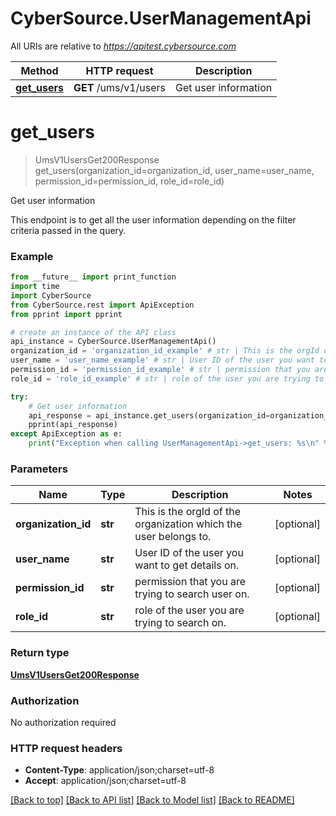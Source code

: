 # CyberSource.UserManagementApi

All URIs are relative to *https://apitest.cybersource.com*

Method | HTTP request | Description
------------- | ------------- | -------------
[**get_users**](UserManagementApi.md#get_users) | **GET** /ums/v1/users | Get user information


# **get_users**
> UmsV1UsersGet200Response get_users(organization_id=organization_id, user_name=user_name, permission_id=permission_id, role_id=role_id)

Get user information

This endpoint is to get all the user information depending on the filter criteria passed in the query.

### Example 
```python
from __future__ import print_function
import time
import CyberSource
from CyberSource.rest import ApiException
from pprint import pprint

# create an instance of the API class
api_instance = CyberSource.UserManagementApi()
organization_id = 'organization_id_example' # str | This is the orgId of the organization which the user belongs to. (optional)
user_name = 'user_name_example' # str | User ID of the user you want to get details on. (optional)
permission_id = 'permission_id_example' # str | permission that you are trying to search user on. (optional)
role_id = 'role_id_example' # str | role of the user you are trying to search on. (optional)

try: 
    # Get user information
    api_response = api_instance.get_users(organization_id=organization_id, user_name=user_name, permission_id=permission_id, role_id=role_id)
    pprint(api_response)
except ApiException as e:
    print("Exception when calling UserManagementApi->get_users: %s\n" % e)
```

### Parameters

Name | Type | Description  | Notes
------------- | ------------- | ------------- | -------------
 **organization_id** | **str**| This is the orgId of the organization which the user belongs to. | [optional] 
 **user_name** | **str**| User ID of the user you want to get details on. | [optional] 
 **permission_id** | **str**| permission that you are trying to search user on. | [optional] 
 **role_id** | **str**| role of the user you are trying to search on. | [optional] 

### Return type

[**UmsV1UsersGet200Response**](UmsV1UsersGet200Response.md)

### Authorization

No authorization required

### HTTP request headers

 - **Content-Type**: application/json;charset=utf-8
 - **Accept**: application/json;charset=utf-8

[[Back to top]](#) [[Back to API list]](../README.md#documentation-for-api-endpoints) [[Back to Model list]](../README.md#documentation-for-models) [[Back to README]](../README.md)

